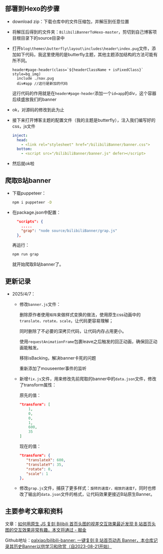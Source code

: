 ## 部署到Hexo的步骤

* download zip：下载仓库中的文件压缩包，并解压到任意位置

* 将解压后得到的文件夹：`BilibiliBannerToHexo-master`，剪切到自己博客项目根目录下的source目录中

* 打开`blog\themes\butterfly\layout\includes\header\index.pug`文件，添加如下代码，我这里使用的是butterfly主题，其他主题添加结构的方法可能有所不同。

  ```pug
  header#page-header(class=`${headerClassName + isFixedClass}` style=bg_img)
    include ./nav.pug
    div#app //这行是新加的代码
  ```

  这行代码的作用就是在`header#page-header`添加一个`id=app`的div，这个容器后续盛放我们的banner

* ok，对源码的修改到此为止

* 接下来打开博客主题的配置文件（我的主题是butterfly），注入我们编写好的css，js文件

  ```yaml
  inject:
    head:
      - <link rel="stylesheet" href="/bilibiliBanner/banner.css">
    bottom:
      - <script src="/bilibiliBanner/banner.js" defer></script>
  ```

* 然后就ok啦

## 爬取B站banner

* 下载puppeteer：

  ```bash
  npm i puppeteer -D
  ```

* 在package.json中配置：

  ```json
    "scripts": {
      .....
      "grap": "node source/bilibiliBanner/grap.js"
    },
  ```

  再运行：

  ```js
  npm run grap
  ```

  就开始爬取B站banner了。

## 更新记录

* 2025/4/7：

  * 修改`banner.js`文件：

    删除原作者使用`矩阵`来做样式变换的做法，使用原生css动画中的`translate，rotate，scale`，让代码更容易理解；

    同时删除了不必要的深拷贝代码，让代码内存占用更小。

    使用`requestAnimationFrame`包裹leave之后触发的回正动画，确保回正动画能触发。
  
    移除isBacking，解决banner卡死的问题
  
    重新添加了mouseenter事件的监听
  
  * 新增`fix.js`文件，用来修改先前爬取的banner中的`data.json`文件，修改了transform属性：
  
    原先的值：
  
    ```json
    "transform": [
        1,
        0,
        0,
        1,
        600,
        35
    ]
    ```
  
    现在的值：
  
    ```json
    "transform": {
       "translateX": 600,
       "translateY": 35,
       "rotate": 0,
       "scale": 1
    },
    ```
  
  * 修改`grap.js`文件，捕获了更多样式：`旋转的速度r，缩放的速度f`，同时也修改了输出的`data.json`文件的格式，让代码效果更接近B站原生Banner。
  
    

## 主要参考文章和资料

文章：[如何用原生 JS 复刻 Bilibili 首页头图的视差交互效果最近发现 B 站首页头图的交互效果非常有趣，本文将通过 - 掘金](https://juejin.cn/post/7269385060611997711)

Github地址：[palxiao/bilibili-banner: 一键复刻 B 站首页动态 Banner，本仓库记录其历史Banner以供学习和欣赏（自2023-08-21开始）](https://github.com/palxiao/bilibili-banner)

